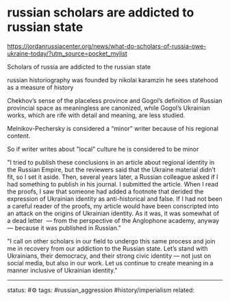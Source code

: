 # russian scholars are addicted to russian state
https://jordanrussiacenter.org/news/what-do-scholars-of-russia-owe-ukraine-today/?utm_source=pocket_mylist

Scholars of russia are addicted to the russian state

russian historiography was founded by nikolai karamzin
he sees statehood as a measure of history

Chekhov’s sense of the placeless province and Gogol’s definition of Russian provincial space as meaningless are canonized, while Gogol’s Ukrainian works, which are rife with detail and meaning, are less studied.

Melnikov-Pechersky is considered a “minor” writer because of his regional content.

So if writer writes about "local" culture he is considered to be minor


"I tried to publish these conclusions in an article about regional identity in the Russian Empire, but the reviewers said that the Ukraine material didn’t fit, so I set it aside. Then, several years later, a Russian colleague asked if I had something to publish in his journal. I submitted the article. When I read the proofs, I saw that someone had added a footnote that derided the expression of Ukrainian identity as anti-historical and false. If I had not been a careful reader of the proofs, my article would have been conscripted into an attack on the origins of Ukrainian identity. As it was, it was somewhat of a dead letter  — from the perspective of the Anglophone academy, anyway — because it was published in Russian."


"I call on other scholars in our field to undergo this same process and join me in recovery from our addiction to the Russian state. Let’s stand with Ukrainians, their democracy, and their strong civic identity — not just on social media, but also in our work. Let us continue to create meaning in a manner inclusive of Ukrainian identity."


--- 
status: #⚙️ 
tags: #russian_aggression #history/imperialism 
related: 